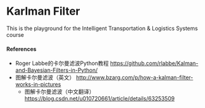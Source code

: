 
# Karlman Filter
This is the playground for the Intelligent Transportation &amp; Logistics Systems course

#### References ####
* Roger Labbe的卡尔曼滤波Python教程  https://github.com/rlabbe/Kalman-and-Bayesian-Filters-in-Python/
* 图解卡尔曼滤波（英文）  http://www.bzarg.com/p/how-a-kalman-filter-works-in-pictures
    * 图解卡尔曼滤波（中文翻译）  https://blog.csdn.net/u010720661/article/details/63253509

